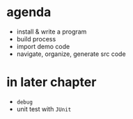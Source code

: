 # agenda

- install & write a program
- build process
- import demo code
- navigate, organize, generate src code

# in later chapter

- `debug`
- unit test with `JUnit`

